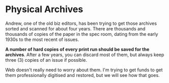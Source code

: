 # Physical Archives

Andrew, one of the old biz editors, has been trying to get those archives sorted and scanned for about four years. There are thousands and thousands of copies of the paper in the spec room, dating from the early 1930s to the most recent of issues.


**A number of hard copies of every print run should be saved for the archives**. After a few years, you can discard most of them, but always keep three (3) copies of an issue if possible.

Web doesn't really need to worry about them. I'm trying to get funds to get them professionally digitised and restored, but we will see how that goes.

